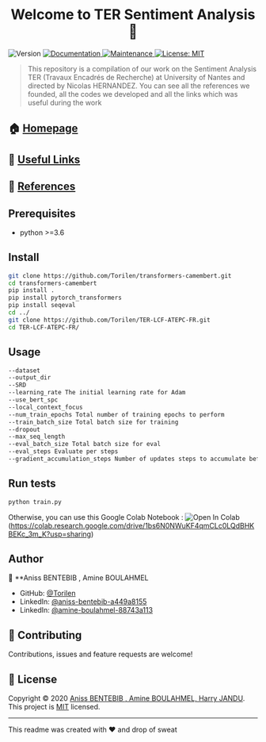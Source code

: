 <h1 align="center">Welcome to TER Sentiment Analysis 👋</h1>
<p>
  <img alt="Version" src="https://img.shields.io/badge/version-1.0.0-blue.svg?cacheSeconds=2592000" />
  <a href="https://github.com/Torilen/TER-Sentiment-Analysis#readme" target="_blank">
    <img alt="Documentation" src="https://img.shields.io/badge/documentation-yes-brightgreen.svg" />
  </a>
  <a href="https://github.com/Torilen/TER-Sentiment-Analysis/graphs/commit-activity" target="_blank">
    <img alt="Maintenance" src="https://img.shields.io/badge/Maintained%3F-yes-green.svg" />
  </a>
  <a href="https://github.com/Torilen/TER-Sentiment-Analysis/blob/master/LICENSE" target="_blank">
    <img alt="License: MIT" src="https://img.shields.io/github/license/Torilen/TER-Sentiment-Analysis" />
  </a>
</p>

> This repository is a compilation of our work on the Sentiment Analysis TER (Travaux Encadrés de Recherche) at University of Nantes and directed by Nicolas HERNANDEZ. You can see all the references we founded, all the codes we developed and all the links which was useful during the work 

## 🏠 [Homepage](https://github.com/Torilen/TER-Sentiment-Analysis)
## :link: [Useful Links](https://github.com/Torilen/TER-Sentiment-Analysis/blob/master/USEFULLINKS.md)
## :triangular_flag_on_post: [References](https://github.com/Torilen/TER-Sentiment-Analysis/blob/master/REFERENCES.md)

## Prerequisites

- python >=3.6

## Install

```sh
git clone https://github.com/Torilen/transformers-camembert.git
cd transformers-camembert
pip install .
pip install pytorch_transformers
pip install seqeval
cd ../
git clone https://github.com/Torilen/TER-LCF-ATEPC-FR.git
cd TER-LCF-ATEPC-FR/
```

## Usage

```sh
--dataset
--output_dir
--SRD
--learning_rate The initial learning rate for Adam
--use_bert_spc
--local_context_focus
--num_train_epochs Total number of training epochs to perform
--train_batch_size Total batch size for training
--dropout
--max_seq_length
--eval_batch_size Total batch size for eval
--eval_steps Evaluate per steps
--gradient_accumulation_steps Number of updates steps to accumulate before performing a backward/update pas
```

## Run tests

```sh
python train.py
```



Otherwise, you can use this Google Colab Notebook : ![Open In Colab](https://colab.research.google.com/assets/colab-badge.svg)(https://colab.research.google.com/drive/1bs6N0NWuKF4qmCLc0LQdBHKBEKc_3m_K?usp=sharing)

## Author

👤 **Aniss BENTEBIB , Amine BOULAHMEL

* GitHub: [@Torilen](https://github.com/Torilen)
* LinkedIn: [@aniss-bentebib-a449a8155](https://linkedin.com/in/aniss-bentebib-a449a8155)
* LinkedIn: [@amine-boulahmel-88743a113](https://linkedin.com/in/amine-boulahmel-88743a113)

## 🤝 Contributing

Contributions, issues and feature requests are welcome!

## 📝 License

Copyright © 2020 [Aniss BENTEBIB , Amine BOULAHMEL, Harry JANDU](https://github.com/Torilen).<br />
This project is [MIT](https://github.com/kefranabg/readme-md-generator/blob/master/LICENSE) licensed.

***
This readme was created with ❤️ and drop of sweat

